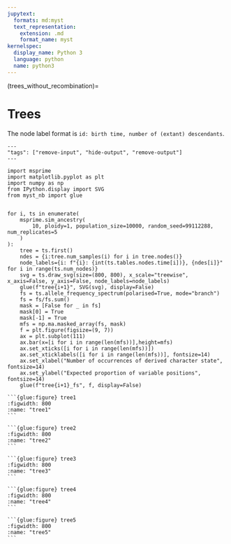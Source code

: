 ```yaml
---
jupytext:
  formats: md:myst
  text_representation:
    extension: .md
    format_name: myst
kernelspec:
  display_name: Python 3
  language: python
  name: python3
---
```


(trees_without_recombination)=

# Trees

The node label format is `id: birth time, number of (extant) descendants`.

```{code-cell}
---
"tags": ["remove-input", "hide-output", "remove-output"]
---

import msprime
import matplotlib.pyplot as plt
import numpy as np
from IPython.display import SVG
from myst_nb import glue


for i, ts in enumerate(
    msprime.sim_ancestry(
        10, ploidy=1, population_size=10000, random_seed=99112288, num_replicates=5
    )
):
    tree = ts.first()
    ndes = {i:tree.num_samples(i) for i in tree.nodes()}
    node_labels={i: f"{i}: {int(ts.tables.nodes.time[i])}, {ndes[i]}" for i in range(ts.num_nodes)}
    svg = ts.draw_svg(size=(800, 800), x_scale="treewise", x_axis=False, y_axis=False, node_labels=node_labels)
    glue(f"tree{i+1}", SVG(svg), display=False)
    fs = ts.allele_frequency_spectrum(polarised=True, mode="branch")
    fs = fs/fs.sum()
    mask = [False for _ in fs]
    mask[0] = True
    mask[-1] = True
    mfs = np.ma.masked_array(fs, mask)
    f = plt.figure(figsize=(9, 7))
    ax = plt.subplot(111)
    ax.bar(x=[i for i in range(len(mfs))],height=mfs)
    ax.set_xticks([i for i in range(len(mfs))])
    ax.set_xticklabels([i for i in range(len(mfs))], fontsize=14)
    ax.set_xlabel("Number of occurrences of derived character state", fontsize=14)
    ax.set_ylabel("Expected proportion of variable positions", fontsize=14)
    glue(f"tree{i+1}_fs", f, display=False)
```

````{tabbed} Tree 1
```{glue:figure} tree1
:figwidth: 800
:name: "tree1"
```
````

````{tabbed} Tree 2
```{glue:figure} tree2
:figwidth: 800
:name: "tree2"
```
````

````{tabbed} Tree 3
```{glue:figure} tree3
:figwidth: 800
:name: "tree3"
```
````

````{tabbed} Tree 4
```{glue:figure} tree4
:figwidth: 800
:name: "tree4"
```
````

````{tabbed} Tree 5
```{glue:figure} tree5
:figwidth: 800
:name: "tree5"
```
````


